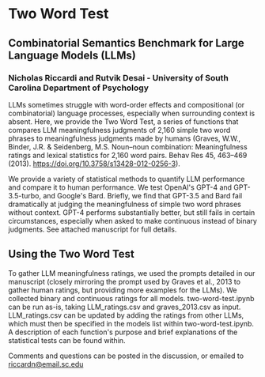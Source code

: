 # Two Word Test
## Combinatorial Semantics Benchmark for Large Language Models (LLMs)
### Nicholas Riccardi and Rutvik Desai - University of South Carolina Department of Psychology

LLMs sometimes struggle with word-order effects and compositional (or combinatorial) language processes, especially when surrounding context is absent. Here, we provide the Two Word Test, a series of functions that compares LLM meaningfulness judgments of 2,160 simple two word phrases to meaningfulness judgments made by humans (Graves, W.W., Binder, J.R. & Seidenberg, M.S. Noun–noun combination: Meaningfulness ratings and lexical statistics for 2,160 word pairs. Behav Res 45, 463–469 (2013). https://doi.org/10.3758/s13428-012-0256-3).

We provide a variety of statistical methods to quantify LLM performance and compare it to human performance. We test OpenAI's GPT-4 and GPT-3.5-turbo, and Google's Bard. Briefly, we find that GPT-3.5 and Bard fail dramatically at judging the meaningfulness of simple two word phrases without context. GPT-4 performs substantially better, but still fails in certain circumstances, especially when asked to make continuous instead of binary judgments. See attached manuscript for full details.

## Using the Two Word Test

To gather LLM meaningfulness ratings, we used the prompts detailed in our manuscript (closely mirroring the prompt used by Graves et al., 2013 to gather human ratings, but providing more examples for the LLMs). We collected binary and continuous ratings for all models. two-word-test.ipynb can be run as-is, taking LLM_ratings.csv and graves_2013.csv as input. LLM_ratings.csv can be updated by adding the ratings from other LLMs, which must then be specified in the models list within two-word-test.ipynb. A description of each function's purpose and brief explanations of the statistical tests can be found within.

Comments and questions can be posted in the discussion, or emailed to riccardn@email.sc.edu
